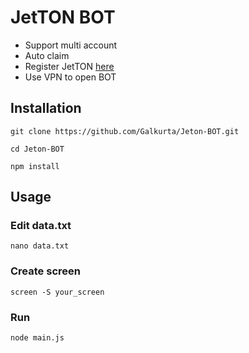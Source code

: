 # JetTON BOT

- Support multi account
- Auto claim
- Register JetTON [here](https://t.me/jettons_earn_bot?start=210022)
- Use VPN to open BOT

## Installation

```
git clone https://github.com/Galkurta/Jeton-BOT.git
```

```
cd Jeton-BOT
```

```
npm install
```

## Usage
### Edit data.txt

```
nano data.txt
```

### Create screen

```
screen -S your_screen
```

### Run

```
node main.js
```
